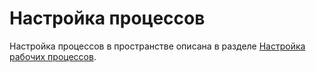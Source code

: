 # Настройка процессов

Настройка процессов в пространстве описана в разделе [Настройка рабочих процессов](https://docs.teamstorm.io/rukovodstva/rukovodstvo-polzovatelya-teamstorm/nastroika-rabochikh-processov).

####
